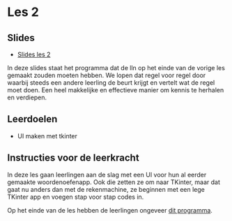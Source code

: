 # Les 2

## Slides

* [Slides les 2 ](https://slides.com/felienne/pidk-k4-m1tk-l2)

In deze slides staat het programma dat de lln op het einde van de vorige les gemaakt zouden moeten hebben. We lopen dat regel voor regel door waarbij steeds een andere leerling de beurt krijgt en vertelt wat de regel moet doen. Een heel makkelijke en effectieve manier om kennis te herhalen en verdiepen.&#x20;

## Leerdoelen

* UI maken met tkinter

## Instructies voor de leerkracht

In deze les gaan leerlingen aan de slag met een UI voor hun al eerder gemaakte woordenoefenapp. Ook die zetten ze om naar TKinter, maar dat gaat nu anders dan met de rekenmachine, ze beginnen met een lege TKinter app en voegen stap voor stap codes in.

Op het einde van de les hebben de leerlingen ongeveer [dit programma](https://replit.com/@mevrHermans/pidk-k4-tki-l2-einde#main.py).

